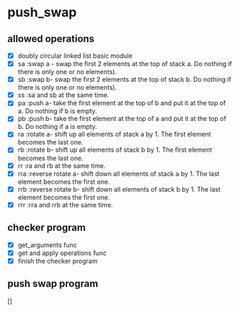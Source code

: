 # push_swap

## allowed operations
- [x] doubly circular linked list basic module
- [x] sa :swap a - swap the first 2 elements at the top of stack a. Do nothing if there is only one or no elements).
- [x] sb :swap b- swap the first 2 elements at the top of stack b. Do nothing if there is only one or no elements).
- [x] ss :sa and sb at the same time.
- [x] pa :push a- take the first element at the top of b and put it at the top of a. Do nothing if b is empty.
- [x] pb :push b- take the first element at the top of a and put it at the top of b. Do nothing if a is empty.
- [x] ra :rotate a- shift up all elements of stack a by 1. The first element becomes the last one.
- [x] rb :rotate b- shift up all elements of stack b by 1. The first element becomes the last one.
- [x] rr :ra and rb at the same time.
- [x] rra :reverse rotate a- shift down all elements of stack a by 1. The last element becomes the first one.
- [x] rrb :reverse rotate b- shift down all elements of stack b by 1. The last element becomes the first one.
- [x] rrr :rra and rrb at the same time.

## checker program
- [x] get_arguments func
- [x] get and apply operations func
- [x] finish the checker program

## push swap program
[]